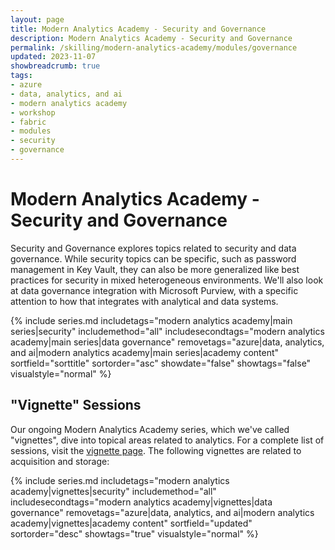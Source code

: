 ```yaml
---
layout: page
title: Modern Analytics Academy - Security and Governance
description: Modern Analytics Academy - Security and Governance
permalink: /skilling/modern-analytics-academy/modules/governance
updated: 2023-11-07
showbreadcrumb: true
tags:
- azure
- data, analytics, and ai
- modern analytics academy
- workshop
- fabric
- modules
- security
- governance
---
```


# Modern Analytics Academy - Security and Governance

Security and Governance explores topics related to security and data governance. While security topics can be specific, such as password management in Key Vault, they can also be more generalized like best practices for security in mixed heterogeneous environments. We'll also look at data governance integration with Microsoft Purview, with a specific attention to how that integrates with analytical and data systems. 

{% include series.md 
    includetags="modern analytics academy|main series|security" includemethod="all" 
    includesecondtags="modern analytics academy|main series|data governance" 
    removetags="azure|data, analytics, and ai|modern analytics academy|main series|academy content" 
    sortfield="sorttitle" sortorder="asc" showdate="false" showtags="false"
    visualstyle="normal"
%}

## "Vignette" Sessions 

Our ongoing Modern Analytics Academy series, which we've called "vignettes", dive into topical areas related to analytics. For a complete list of sessions, visit the 
[vignette page](/PartnerResources/skilling/modern-analytics-academy/vignettes). The following vignettes are related to acquisition and storage:

{% include series.md 
    includetags="modern analytics academy|vignettes|security" includemethod="all" 
    includesecondtags="modern analytics academy|vignettes|data governance" 
    removetags="azure|data, analytics, and ai|modern analytics academy|vignettes|academy content" 
    sortfield="updated" sortorder="desc" showtags="true"
    visualstyle="normal"
%}
